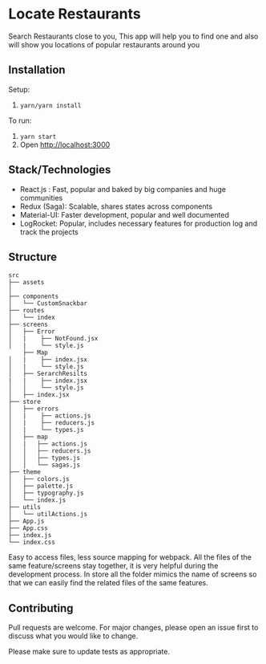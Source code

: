 # Locate Restaurants

Search Restaurants close to you, This app will help you to find one and also will show you locations of popular restaurants around you 

## Installation

Setup:

1. `yarn/yarn install`


To run:

1. `yarn start`
2. Open [http://localhost:3000](http://localhost:3000)

## Stack/Technologies

- React.js : Fast, popular and baked by big companies and huge communities  
- Redux (Saga): Scalable, shares states across components 
- Material-UI: Faster development, popular and well documented
- LogRocket: Popular, includes necessary features for production log and track the projects

## Structure

```
src
├── assets
│  
├── components
│   └── CustomSnackbar
├── routes
│   └── index
├── screens
│   ├── Error
│   |    ├── NotFound.jsx
│   |    └── style.js
    ├── Map
│   |    ├── index.jsx
│   |    └── style.js
│   ├── SerarchResilts    
|   |    ├── index.jsx
│   │    └── style.js
│   ├── index.jsx
├── store
│   ├── errors
│   |    ├── actions.js
│   |    ├── reducers.js
│   |    └── types.js
│   ├── map
│   |   ├── actions.js
│   │   ├── reducers.js
│   │   ├── types.js
│   │   └── sagas.js
├── theme
│   ├── colors.js
│   ├── palette.js
│   ├── typography.js
│   └── index.js
├── utils
│   └── utilActions.js
├── App.js
├── App.css
├── index.js
└── index.css 
```

Easy to access files, less source mapping for webpack. All the files of the same feature/screens stay together, it is very helpful during the development process. In store all the folder mimics the name of screens so that we can easily find the related files of the same features.

## Contributing
Pull requests are welcome. For major changes, please open an issue first to discuss what you would like to change.

Please make sure to update tests as appropriate.


